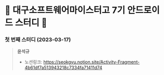 # 🏫 대구소프트웨어마이스터고 7기 안드로이드 스터디 🤖

### 첫 번째 스터디 (2023-03-17)

> **윤석규**
> 
> - 노션링크: https://seokgyu.notion.site/Activity-Fragment-4b61df7a513943218c7334fa71411d74

